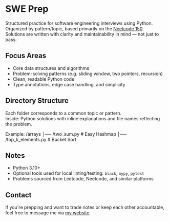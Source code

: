 # SWE Prep

Structured practice for software engineering interviews using Python.  
Organized by pattern/topic, based primarily on the [Neetcode 150](https://neetcode.io/).  
Solutions are written with clarity and maintainability in mind — not just to pass.

## Focus Areas

- Core data structures and algorithms
- Problem-solving patterns (e.g. sliding window, two pointers, recursion)
- Clean, readable Python code
- Type annotations, edge case handling, and simplicity

## Directory Structure

Each folder corresponds to a common topic or pattern.  
Inside: Python solutions with inline explanations and file names reflecting the problem.

Example:
/arrays
│── /two_sum.py        # Easy Hashmap
│── /top_k_elements.py        # Bucket Sort
## Notes

- Python 3.10+
- Optional tools used for local linting/testing: `black`, `mypy`, `pytest`
- Problems sourced from Leetcode, Neetcode, and similar platforms

## Contact

If you're prepping and want to trade notes or keep each other accountable, feel free to message me via [my website](https://zanehassoun.com).
